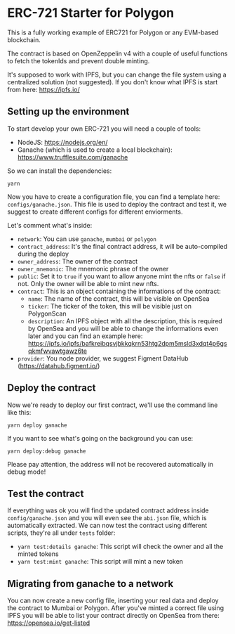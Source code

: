 # ERC-721 Starter for Polygon

This is a fully working example of ERC721 for Polygon or any EVM-based blockchain.

The contract is based on OpenZeppelin v4 with a couple of useful functions to fetch the tokenIds and prevent double minting.

It's supposed to work with IPFS, but you can change the file system using a centralized solution (not suggested). 
If you don't know what IPFS is start from here: https://ipfs.io/

## Setting up the environment

To start develop your own ERC-721 you will need a couple of tools:
- NodeJS: https://nodejs.org/en/
- Ganache (which is used to create a local blockchain): https://www.trufflesuite.com/ganache


So we can install the dependencies:
```
yarn
```

Now you have to create a configuration file, you can find a template here: `configs/ganache.json`.
This file is used to deploy the contract and test it, we suggest to create different configs for different enviorments.

Let's comment what's inside:
- `network`: You can use `ganache`, `mumbai` or `polygon`
- `contract_address`: It's the final contract address, it will be auto-compiled during the deploy
- `owner_address`: The owner of the contract
- `owner_mnemonic`: The mnemonic phrase of the owner
- `public`: Set it to `true` if you want to allow anyone mint the nfts or `false` if not. Only the owner will be able to mint new nfts.
- `contract`: This is an object containing the informations of the contract:
    - `name`: The name of the contract, this will be visible on OpenSea
    - `ticker`: The ticker of the token, this will be visible just on PolygonScan
    - `description`: An IPFS object with all the description, this is required by OpenSea and you will be able to change the informations even later and you can find an example here: https://ipfs.io/ipfs/bafkreibqsvjbkkqkrn53htg2dpm5msld3xdqt4p6gsqkmfwvawtgawz6te
- `provider`: You node provider, we suggest Figment DataHub (https://datahub.figment.io/)

## Deploy the contract

Now we're ready to deploy our first contract, we'll use the command line like this:
```
yarn deploy ganache
```

If you want to see what's going on the background you can use:

```
yarn deploy:debug ganache
```

Please pay attention, the address will not be recovered automatically in debug mode!

## Test the contract

If everything was ok you will find the updated contract address inside `config/ganache.json` and you will even see the `abi.json` file, which is automatically extracted.
We can now test the contract using different scripts, they're all under `tests` folder:

- `yarn test:details ganache`: This script will check the owner and all the minted tokens
- `yarn test:mint ganache`: This script will mint a new token

## Migrating from ganache to a network

You can now create a new config file, inserting your real data and deploy the contract to Mumbai or Polygon.
After you've minted a correct file using IPFS you will be able to list your contract directly on OpenSea from there: https://opensea.io/get-listed